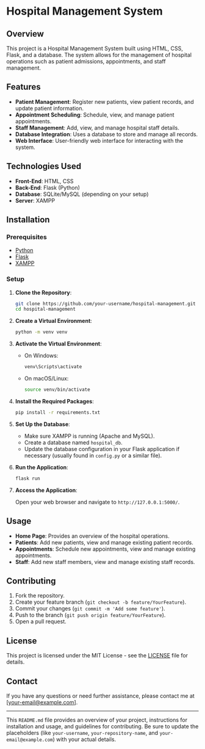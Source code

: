 # Hospital Management System

## Overview

This project is a Hospital Management System built using HTML, CSS, Flask, and a database. The system allows for the management of hospital operations such as patient admissions, appointments, and staff management.

## Features

- **Patient Management**: Register new patients, view patient records, and update patient information.
- **Appointment Scheduling**: Schedule, view, and manage patient appointments.
- **Staff Management**: Add, view, and manage hospital staff details.
- **Database Integration**: Uses a database to store and manage all records.
- **Web Interface**: User-friendly web interface for interacting with the system.

## Technologies Used

- **Front-End**: HTML, CSS
- **Back-End**: Flask (Python)
- **Database**: SQLite/MySQL (depending on your setup)
- **Server**: XAMPP

## Installation

### Prerequisites

- [Python](https://www.python.org/downloads/)
- [Flask](https://flask.palletsprojects.com/en/2.0.x/installation/)
- [XAMPP](https://www.apachefriends.org/index.html)

### Setup

1. **Clone the Repository**:

    ```sh
    git clone https://github.com/your-username/hospital-management.git
    cd hospital-management
    ```

2. **Create a Virtual Environment**:

    ```sh
    python -m venv venv
    ```

3. **Activate the Virtual Environment**:

    - On Windows:

        ```sh
        venv\Scripts\activate
        ```

    - On macOS/Linux:

        ```sh
        source venv/bin/activate
        ```

4. **Install the Required Packages**:

    ```sh
    pip install -r requirements.txt
    ```

5. **Set Up the Database**:

    - Make sure XAMPP is running (Apache and MySQL).
    - Create a database named `hospital_db`.
    - Update the database configuration in your Flask application if necessary (usually found in `config.py` or a similar file).

6. **Run the Application**:

    ```sh
    flask run
    ```

7. **Access the Application**:

    Open your web browser and navigate to `http://127.0.0.1:5000/`.

## Usage

- **Home Page**: Provides an overview of the hospital operations.
- **Patients**: Add new patients, view and manage existing patient records.
- **Appointments**: Schedule new appointments, view and manage existing appointments.
- **Staff**: Add new staff members, view and manage existing staff records.

## Contributing

1. Fork the repository.
2. Create your feature branch (`git checkout -b feature/YourFeature`).
3. Commit your changes (`git commit -m 'Add some feature'`).
4. Push to the branch (`git push origin feature/YourFeature`).
5. Open a pull request.

## License

This project is licensed under the MIT License - see the [LICENSE](LICENSE) file for details.

## Contact

If you have any questions or need further assistance, please contact me at [your-email@example.com].

---

This `README.md` file provides an overview of your project, instructions for installation and usage, and guidelines for contributing. Be sure to update the placeholders (like `your-username`, `your-repository-name`, and `your-email@example.com`) with your actual details.
